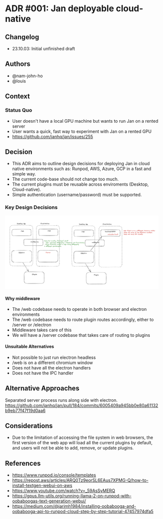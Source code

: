 # ADR #001: Jan deployable cloud-native

## Changelog

- 23.10.03: Initial unfinished draft

## Authors

- @nam-john-ho
- @louis

## Context

### Status Quo

* User doesn't have a local GPU machine but wants to run Jan on a rented server
* User wants a quick, fast way to experiment with Jan on a rented GPU
* https://github.com/janhq/jan/issues/255

## Decision

* This ADR aims to outline design decisions for deploying Jan in cloud native environments such as: Runpod, AWS, Azure, GCP in a fast and simple way.
* The current code-base should not change too much.
* The current plugins must be reusable across enviroments (Desktop, Cloud-native).
* Simple authentication (username/password) must be supported.


### Key Design Decisions
![Key Design](images/adr-001-02.png "Key Design")
#### Why middleware
* The /web codebase needs to operate in both browser and electron environments
* The /web codebase needs to route plugin routes accordingly, either to /server or /electron
* Middleware takes care of this
* We will have a /server codebase that takes care of routing to plugins
#### Unsuitable Alternatives
* Not possible to just run electron headless
* /web is on a different chromium window
* Does not have all the electron handlers
* Does not have the IPC handler

## Alternative Approaches
Separated server process runs along side with electron. https://github.com/janhq/jan/pull/184/commits/6005409a945bb0e80a61132b9eb77f47f19d0aa6 

## Considerations
* Due to the limitation of accessing the file system in web browsers, the first version of the web app will load all the current plugins by default, and users will not be able to add, remove, or update plugins.

## References

- https://www.runpod.io/console/templates
- https://repost.aws/articles/ARQ0Tz9eorSL6EAus7XPMG-Q/how-to-install-textgen-webui-on-aws
- https://www.youtube.com/watch?v=_59AsSyMERQ
- https://gpus.llm-utils.org/running-llama-2-on-runpod-with-oobaboogas-text-generation-webui/
- https://medium.com/@jarimh1984/installing-oobabooga-and-oobabooga-api-to-runpod-cloud-step-by-step-tutorial-47457974dfa5

